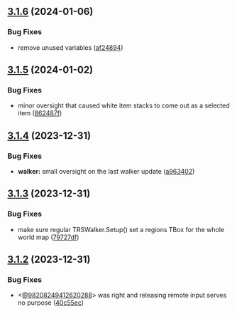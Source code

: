 ## [3.1.6](https://github.com/Torwent/SRL-T/compare/v3.1.5...v3.1.6) (2024-01-06)


### Bug Fixes

* remove unused variables ([af24894](https://github.com/Torwent/SRL-T/commit/af24894f5ad13f747f39cca19f603b6afdb7b75b))



## [3.1.5](https://github.com/Torwent/SRL-T/compare/v3.1.4...v3.1.5) (2024-01-02)


### Bug Fixes

* minor oversight that caused white item stacks to come out as a selected item ([862487f](https://github.com/Torwent/SRL-T/commit/862487f4ce152788482c542aedd7c8f96f85d7fa))



## [3.1.4](https://github.com/Torwent/SRL-T/compare/v3.1.3...v3.1.4) (2023-12-31)


### Bug Fixes

* **walker:** small oversight on the last walker update ([a963402](https://github.com/Torwent/SRL-T/commit/a963402585155a6c1d65fc63116b29a72cb64f90))



## [3.1.3](https://github.com/Torwent/SRL-T/compare/v3.1.2...v3.1.3) (2023-12-31)


### Bug Fixes

* make sure regular TRSWalker.Setup() set a regions TBox for the whole world map ([79727df](https://github.com/Torwent/SRL-T/commit/79727df27eab66110e36ebf2da46673527bd5349))



## [3.1.2](https://github.com/Torwent/SRL-T/compare/v3.1.1...v3.1.2) (2023-12-31)


### Bug Fixes

* <[@98208249412620288](https://github.com/98208249412620288)> was right and releasing remote input serves no purpose ([40c55ec](https://github.com/Torwent/SRL-T/commit/40c55ece68a38fa2af328c2cf963b85c3d64e254))



